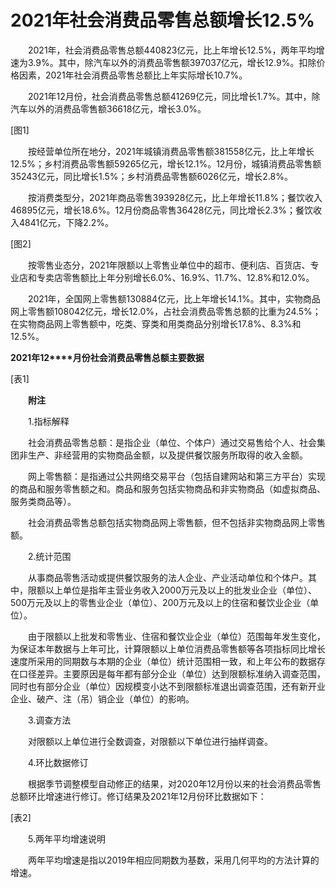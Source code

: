 # 2021年社会消费品零售总额增长12.5%

　　2021年，社会消费品零售总额440823亿元，比上年增长12.5%，两年平均增速为3.9%。其中，除汽车以外的消费品零售额397037亿元，增长12.9%。扣除价格因素，2021年社会消费品零售总额比上年实际增长10.7%。

　　2021年12月份，社会消费品零售总额41269亿元，同比增长1.7%。其中，除汽车以外的消费品零售额36618亿元，增长3.0%。

\[图1\]

　　按经营单位所在地分，2021年城镇消费品零售额381558亿元，比上年增长12.5%；乡村消费品零售额59265亿元，增长12.1%。12月份，城镇消费品零售额35243亿元，同比增长1.5%；乡村消费品零售额6026亿元，增长2.8%。

　　按消费类型分，2021年商品零售393928亿元，比上年增长11.8%；餐饮收入46895亿元，增长18.6%。12月份商品零售36428亿元，同比增长2.3%；餐饮收入4841亿元，下降2.2%。

\[图2\]

　　按零售业态分，2021年限额以上零售业单位中的超市、便利店、百货店、专业店和专卖店零售额比上年分别增长6.0%、16.9%、11.7%、12.8%和12.0%。

　　2021年，全国网上零售额130884亿元，比上年增长14.1%。其中，实物商品网上零售额108042亿元，增长12.0%，占社会消费品零售总额的比重为24.5%；在实物商品网上零售额中，吃类、穿类和用类商品分别增长17.8%、8.3%和12.5%。

**2021****年****12****月份社会消费品零售总额主要数据**

\[表1\]

　　**附注**

　　1.指标解释

　　社会消费品零售总额：是指企业（单位、个体户）通过交易售给个人、社会集团非生产、非经营用的实物商品金额，以及提供餐饮服务所取得的收入金额。

　　网上零售额：是指通过公共网络交易平台（包括自建网站和第三方平台）实现的商品和服务零售额之和。商品和服务包括实物商品和非实物商品（如虚拟商品、服务类商品等）。

　　社会消费品零售总额包括实物商品网上零售额，但不包括非实物商品网上零售额。

　　2.统计范围

　　从事商品零售活动或提供餐饮服务的法人企业、产业活动单位和个体户。其中，限额以上单位是指年主营业务收入2000万元及以上的批发业企业（单位）、500万元及以上的零售业企业（单位）、200万元及以上的住宿和餐饮业企业（单位）。

　　由于限额以上批发和零售业、住宿和餐饮业企业（单位）范围每年发生变化，为保证本年数据与上年可比，计算限额以上单位消费品零售额等各项指标同比增长速度所采用的同期数与本期的企业（单位）统计范围相一致，和上年公布的数据存在口径差异。主要原因是每年都有部分企业（单位）达到限额标准纳入调查范围，同时也有部分企业（单位）因规模变小达不到限额标准退出调查范围，还有新开业企业、破产、注（吊）销企业（单位）的影响。

　　3.调查方法

　　对限额以上单位进行全数调查，对限额以下单位进行抽样调查。

　　4.环比数据修订

　　根据季节调整模型自动修正的结果，对2020年12月份以来的社会消费品零售总额环比增速进行修订。修订结果及2021年12月份环比数据如下：

\[表2\]

　　5.两年平均增速说明

　　两年平均增速是指以2019年相应同期数为基数，采用几何平均的方法计算的增速。